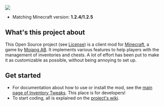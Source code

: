 <img src="http://modding.kalam-alami.net/site/img/invtweaks.png" />

* Matching Minecraft version: **1.2.4/1.2.5**

## What's this project about

This Open Source project (see [License](https://github.com/mkalam-alami/inventory-tweaks/blob/master/src/doc/license.txt)) is a client mod for [Minecraft](http://www.minecraft.net/), a game by [Mojang AB](http://mojang.com/). It implements various features to help players with the management of inventories and chests. A lot of effort has been put to make it as customizable as possible, without being annoying to set up.

## Get started

* For documentation about how to use or install the mod, see the [main page of Inventory Tweaks](http://wan.ka.free.fr/?invtweaks). This place is for developers!
* To start coding, all is explained on the [project's wiki](https://github.com/mkalam-alami/inventory-tweaks/wiki).
